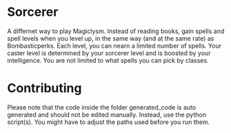 # Sorcerer
A differnet way to play Magiclysm.
Instead of reading books, gain spells and spell levels when you level up, in the same way (and at the same rate) as Bombasticperks.
Each level, you can nearn a limited number of spells.
Your caster level is determined by your sorcerer level and is boosted by your intelligence.
You are not limited to what spells you can pick by classes.


# Contributing
Please note that the code inside the folder generated_code is auto generated and should not be edited manually. Instead, use the python script(s). You might have to adjust the paths used before you run them.